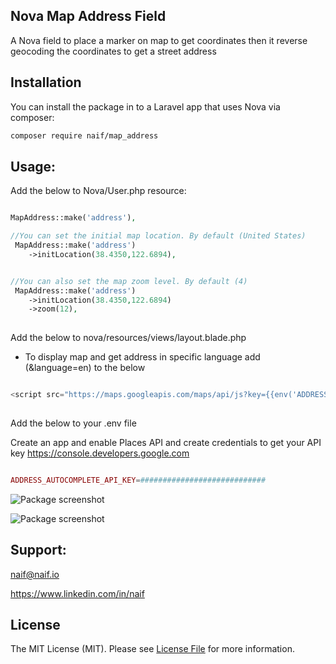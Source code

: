 ## Nova Map Address Field

A Nova field to place a marker on map to get coordinates then it reverse geocoding the coordinates to get a street address
## Installation

You can install the package in to a Laravel app that uses Nova via composer:

```bash
composer require naif/map_address
```

## Usage:
Add the below to Nova/User.php resource:

```php

MapAddress::make('address'),

//You can set the initial map location. By default (United States)
 MapAddress::make('address')
    ->initLocation(38.4350,122.6894),


//You can also set the map zoom level. By default (4)
 MapAddress::make('address')
    ->initLocation(38.4350,122.6894)
    ->zoom(12),
    
```

Add the below to nova/resources/views/layout.blade.php
* To display map and get address in specific language add (&language=en) to the below

```php

<script src="https://maps.googleapis.com/maps/api/js?key={{env('ADDRESS_AUTOCOMPLETE_API_KEY')}}"></script>
             
```

Add the below to your .env file

Create an app and enable Places API and create credentials to get your API key
https://console.developers.google.com

```php

ADDRESS_AUTOCOMPLETE_API_KEY=############################

```

![Package screenshot](https://pbs.twimg.com/media/DlyEKmaWsAIiUdZ.jpg)

![Package screenshot](https://pbs.twimg.com/media/DlyEL0AW0AU0UQL.jpg)

## Support:
naif@naif.io

https://www.linkedin.com/in/naif

## License

The MIT License (MIT). Please see [License File](LICENSE.md) for more information.
